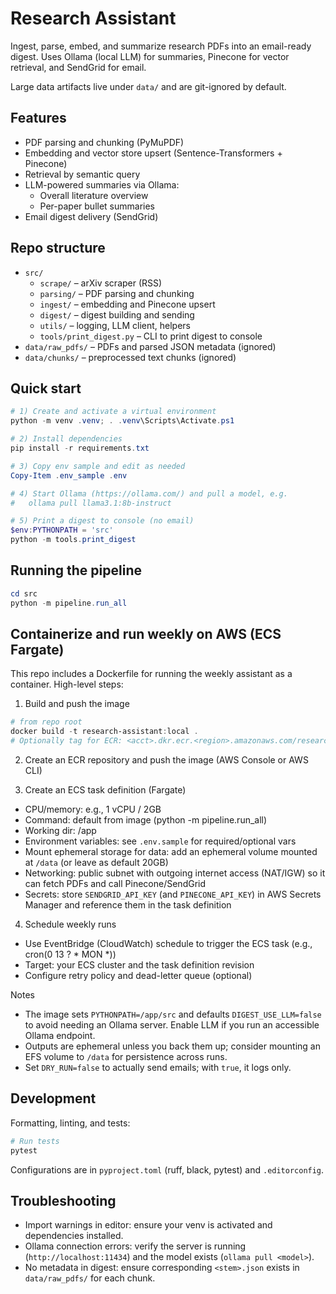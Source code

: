 # Research Assistant

Ingest, parse, embed, and summarize research PDFs into an email-ready digest. Uses Ollama (local LLM) for summaries, Pinecone for vector retrieval, and SendGrid for email.

Large data artifacts live under `data/` and are git-ignored by default.

## Features

- PDF parsing and chunking (PyMuPDF)
- Embedding and vector store upsert (Sentence-Transformers + Pinecone)
- Retrieval by semantic query
- LLM-powered summaries via Ollama:
	- Overall literature overview
	- Per-paper bullet summaries
- Email digest delivery (SendGrid)

## Repo structure

- `src/`
	- `scrape/` – arXiv scraper (RSS)
	- `parsing/` – PDF parsing and chunking
	- `ingest/` – embedding and Pinecone upsert
	- `digest/` – digest building and sending
	- `utils/` – logging, LLM client, helpers
	- `tools/print_digest.py` – CLI to print digest to console
- `data/raw_pdfs/` – PDFs and parsed JSON metadata (ignored)
- `data/chunks/` – preprocessed text chunks (ignored)

## Quick start

```powershell
# 1) Create and activate a virtual environment
python -m venv .venv; . .venv\Scripts\Activate.ps1

# 2) Install dependencies
pip install -r requirements.txt

# 3) Copy env sample and edit as needed
Copy-Item .env_sample .env

# 4) Start Ollama (https://ollama.com/) and pull a model, e.g.
#   ollama pull llama3.1:8b-instruct

# 5) Print a digest to console (no email)
$env:PYTHONPATH = 'src'
python -m tools.print_digest
```

## Running the pipeline

```powershell
cd src
python -m pipeline.run_all
```

## Containerize and run weekly on AWS (ECS Fargate)

This repo includes a Dockerfile for running the weekly assistant as a container. High-level steps:

1) Build and push the image

```powershell
# from repo root
docker build -t research-assistant:local .
# Optionally tag for ECR: <acct>.dkr.ecr.<region>.amazonaws.com/research-assistant:latest
```

2) Create an ECR repository and push the image (AWS Console or AWS CLI)

3) Create an ECS task definition (Fargate)
- CPU/memory: e.g., 1 vCPU / 2GB
- Command: default from image (python -m pipeline.run_all)
- Working dir: /app
- Environment variables: see `.env.sample` for required/optional vars
- Mount ephemeral storage for data: add an ephemeral volume mounted at `/data` (or leave as default 20GB)
- Networking: public subnet with outgoing internet access (NAT/IGW) so it can fetch PDFs and call Pinecone/SendGrid
- Secrets: store `SENDGRID_API_KEY` (and `PINECONE_API_KEY`) in AWS Secrets Manager and reference them in the task definition

4) Schedule weekly runs
- Use EventBridge (CloudWatch) schedule to trigger the ECS task (e.g., cron(0 13 ? * MON *))
- Target: your ECS cluster and the task definition revision
- Configure retry policy and dead-letter queue (optional)

Notes
- The image sets `PYTHONPATH=/app/src` and defaults `DIGEST_USE_LLM=false` to avoid needing an Ollama server. Enable LLM if you run an accessible Ollama endpoint.
- Outputs are ephemeral unless you back them up; consider mounting an EFS volume to `/data` for persistence across runs.
- Set `DRY_RUN=false` to actually send emails; with `true`, it logs only.


## Development

Formatting, linting, and tests:

```powershell
# Run tests
pytest
```

Configurations are in `pyproject.toml` (ruff, black, pytest) and `.editorconfig`.

## Troubleshooting

- Import warnings in editor: ensure your venv is activated and dependencies installed.
- Ollama connection errors: verify the server is running (`http://localhost:11434`) and the model exists (`ollama pull <model>`).
- No metadata in digest: ensure corresponding `<stem>.json` exists in `data/raw_pdfs/` for each chunk.
